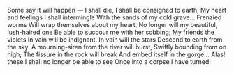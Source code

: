 Some say it will happen — I shall die,
I shall be consigned to earth,
My heart and feelings I shall intermingle
With the sands of my cold grave...
Frenzied worms
Will wrap themselves about my heart,
No longer will my beautiful, lush-haired one
Be able to succour me with her sobbing;
My friends the violets
In vain will be indignant.
In vain will the stars
Descend to earth from the sky.
A mourning-siren from the river will burst,
Swiftly bounding from on high;
The fissure in the rock will break
And embed itself in the gorge...
Alas! these I shall no longer be able to see
Once into a corpse I have turned!